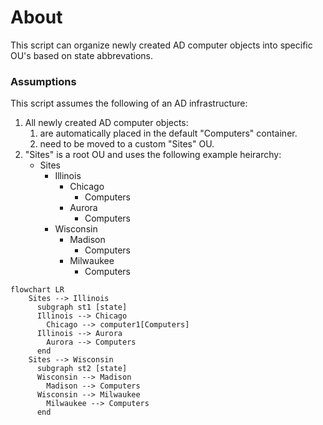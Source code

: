 # About

This script can organize newly created AD computer objects into specific OU's based on state abbrevations.

### Assumptions

This script assumes the following of an AD infrastructure:
1. All newly created AD computer objects:
    1. are automatically placed in the default "Computers" container.
    2. need to be moved to a custom "Sites" OU.
2. "Sites" is a root OU and uses the following example heirarchy:
    - Sites
      - Illinois
        - Chicago
          - Computers
        - Aurora
          - Computers
      - Wisconsin
        - Madison
          - Computers
        - Milwaukee
          - Computers

```mermaid
flowchart LR
    Sites --> Illinois
      subgraph st1 [state]
      Illinois --> Chicago
        Chicago --> computer1[Computers]
      Illinois --> Aurora
        Aurora --> Computers
      end
    Sites --> Wisconsin
      subgraph st2 [state]
      Wisconsin --> Madison
        Madison --> Computers
      Wisconsin --> Milwaukee
        Milwaukee --> Computers
      end
```

